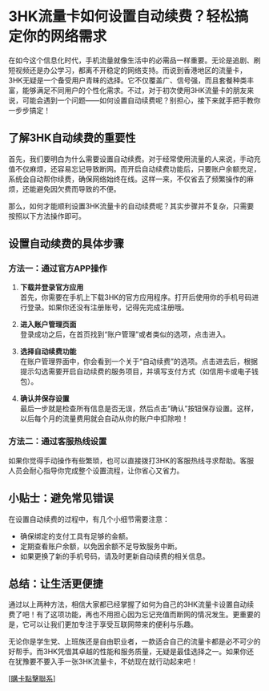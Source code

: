# 3HK流量卡如何设置自动续费？轻松搞定你的网络需求

在如今这个信息化时代，手机流量就像生活中的必需品一样重要。无论是追剧、刷短视频还是办公学习，都离不开稳定的网络支持。而说到香港地区的流量卡，3HK无疑是一个备受用户青睐的选择。它不仅覆盖广、信号强，而且套餐种类丰富，能够满足不同用户的个性化需求。不过，对于初次使用3HK流量卡的朋友来说，可能会遇到一个问题——如何设置自动续费呢？别担心，接下来就手把手教你一步步搞定！

## 了解3HK自动续费的重要性

首先，我们要明白为什么需要设置自动续费。对于经常使用流量的人来说，手动充值不仅麻烦，还容易忘记导致断网。而开启自动续费功能后，只要账户余额充足，系统会自动帮你续费，确保网络始终在线。这样一来，不仅省去了频繁操作的麻烦，还能避免因欠费而导致的不便。

那么，如何才能顺利设置3HK流量卡的自动续费呢？其实步骤并不复杂，只需要按照以下方法操作即可。

## 设置自动续费的具体步骤

### 方法一：通过官方APP操作
1. **下载并登录官方应用**  
   首先，你需要在手机上下载3HK的官方应用程序。打开后使用你的手机号码进行登录。如果你还没有注册账号，记得先完成注册哦。

2. **进入账户管理页面**  
   登录成功之后，在首页找到“账户管理”或者类似的选项，点击进入。

3. **选择自动续费功能**  
   在账户管理界面中，你会看到一个关于“自动续费”的选项。点击进去后，根据提示勾选需要开启自动续费的服务项目，并填写支付方式（如信用卡或电子钱包）。

4. **确认并保存设置**  
   最后一步就是检查所有信息是否无误，然后点击“确认”按钮保存设置。这样，以后每个月的流量费用就会自动从你的账户中扣除啦！

### 方法二：通过客服热线设置
如果你觉得手动操作有些繁琐，也可以直接拨打3HK的客服热线寻求帮助。客服人员会耐心指导你完成整个设置流程，让你省心又省力。

## 小贴士：避免常见错误
在设置自动续费的过程中，有几个小细节需要注意：
- 确保绑定的支付工具有足够的金额。
- 定期查看账户余额，以免因余额不足导致服务中断。
- 如果更换了新的手机号码，请及时更新自动续费的相关信息。

## 总结：让生活更便捷

通过以上两种方法，相信大家都已经掌握了如何为自己的3HK流量卡设置自动续费了吧！有了这项功能，再也不用担心因为忘记充值而断网的情况发生。更重要的是，它可以让我们更加专注于享受互联网带来的便利与乐趣。

无论你是学生党、上班族还是自由职业者，一款适合自己的流量卡都是必不可少的好帮手。而3HK凭借其卓越的性能和服务质量，无疑是最佳选择之一。如果你还在犹豫要不要入手一张3HK流量卡，不妨现在就行动起来吧！

[[購卡點擊聯系](https://t.me/s/esim1088)]